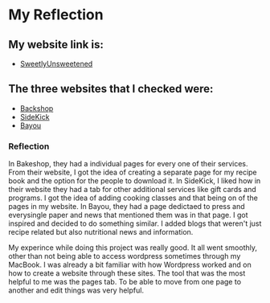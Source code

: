 # My Reflection

## My website link is:
- [SweetlyUnsweetened](https://sweetlyunsweetened.wordpress.com/?_gl=1*4468rk*_gcl_au*NDMyOTA1MDgxLjE3MjkxODI4NTA)

## The three websites that I checked were: 
- [Backshop](https://www.bakeshopva.com/)
- [SideKick](https://www.sidekickbakery.com/)
- [Bayou](https://www.bayoubakeryva.com/)

### Reflection 
In Bakeshop, they had a individual pages for every one of their services. From their website, I got the idea of creating a separate page for my recipe book and the option for the people to download it. In SideKick, I liked how in their website they had a tab for other additional services like gift cards and programs. I got the idea of adding cooking classes and that being on of the pages in my website. In Bayou, they had a page dedictaed to press and everysingle paper and news that mentioned them was in that page. I got inspired and decided to do something similar. I added blogs that weren't just recipe related but also nutritional news and information. 

My experince while doing this project was really good. It all went smoothly, other than not being able to access wordpress sometimes through my MacBook. I was already a bit familiar with how Wordpress worked and on how to create a website through these sites. The tool that was the most helpful to me was the pages tab. To be able to move from one page to another and edit things was very helpful. 
   

